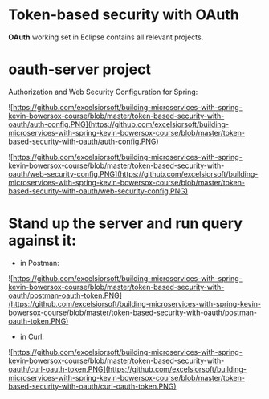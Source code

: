 # Token-based security with OAuth

**OAuth** working set in Eclipse contains all relevant projects.

# oauth-server project

Authorization and Web Security Configuration for Spring:

![https://github.com/excelsiorsoft/building-microservices-with-spring-kevin-bowersox-course/blob/master/token-based-security-with-oauth/auth-config.PNG](https://github.com/excelsiorsoft/building-microservices-with-spring-kevin-bowersox-course/blob/master/token-based-security-with-oauth/auth-config.PNG)

![https://github.com/excelsiorsoft/building-microservices-with-spring-kevin-bowersox-course/blob/master/token-based-security-with-oauth/web-security-config.PNG](https://github.com/excelsiorsoft/building-microservices-with-spring-kevin-bowersox-course/blob/master/token-based-security-with-oauth/web-security-config.PNG)

# Stand up the server and run query against it: 

- in Postman:

![https://github.com/excelsiorsoft/building-microservices-with-spring-kevin-bowersox-course/blob/master/token-based-security-with-oauth/postman-oauth-token.PNG](https://github.com/excelsiorsoft/building-microservices-with-spring-kevin-bowersox-course/blob/master/token-based-security-with-oauth/postman-oauth-token.PNG)

- in Curl: 

![https://github.com/excelsiorsoft/building-microservices-with-spring-kevin-bowersox-course/blob/master/token-based-security-with-oauth/curl-oauth-token.PNG](https://github.com/excelsiorsoft/building-microservices-with-spring-kevin-bowersox-course/blob/master/token-based-security-with-oauth/curl-oauth-token.PNG)